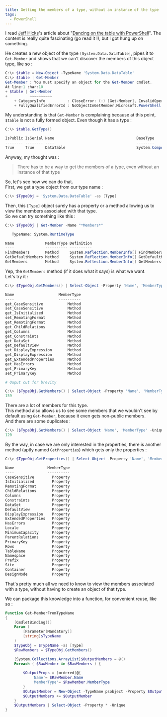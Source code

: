```yaml
---
title: Getting the members of a type, without an instance of the type
tags:
  - PowerShell
---
```


I read [Jeff Hicks](https://twitter.com/jeffhicks)'s article about "[Dancing on the table with PowerShell](https://www.petri.com/dancing-on-the-table-with-powershell)". The content is really quite fascinating (go read it !), but I got hung up on something.

He creates a new object of the type `[System.Data.DataTable]`, pipes it to `Get-Member` and shows that we can't discover the members of this object type, like so :

```powershell
C:\> $table = New-Object -TypeName 'System.Data.DataTable'
C:\> $table | Get-Member
Get-Member : You must specify an object for the Get-Member cmdlet.
At line:1 char:10
+ $table | Get-Member
+          ~~~~~~~~~~
    + CategoryInfo          : CloseError: (:) [Get-Member], InvalidOperationException
    + FullyQualifiedErrorId : NoObjectInGetMember,Microsoft.PowerShell.Commands.GetMemberCommand
```

My understanding is that `Get-Member` is complaining because at this point, `$table` is not a fully formed object. Even though it has a type :

```powershell
C:\> $table.GetType()

IsPublic IsSerial Name                                     BaseType
-------- -------- ----                                     --------
True     True     DataTable                                System.ComponentModel.MarshalByValueComponent
```

Anyway, my thought was :  

> There has to be a way to get the members of a type, even without an instance of that type  

So, let's see how we can do that.  
First, we get a type object from our type name :

```powershell
C:\> $TypeObj = 'System.Data.DataTable' -as [Type]    
```

Then, this `[Type]` object surely has a property or a method allowing us to view the members associated with that type.  
So we can try something like this :

```powershell
C:\> $TypeObj | Get-Member -Name "*Members*"

   TypeName: System.RuntimeType

Name              MemberType Definition
----              ---------- ----------
FindMembers       Method     System.Reflection.MemberInfo[] FindMembers(System.Reflection.MemberTypes memberType, Sy...
GetDefaultMembers Method     System.Reflection.MemberInfo[] GetDefaultMembers(), System.Reflection.MemberInfo[] _Typ...
GetMembers        Method     System.Reflection.MemberInfo[] GetMembers(), System.Reflection.MemberInfo[] GetMembers(...
```

Yep, the `GetMembers` method (if it does what it says) is what we want.  
Let's try it :

```powershell
C:\> $TypeObj.GetMembers() | Select-Object -Property 'Name', 'MemberType'

Name                    MemberType
----                    ----------
get_CaseSensitive           Method
set_CaseSensitive           Method
get_IsInitialized           Method
set_RemotingFormat          Method
get_RemotingFormat          Method
get_ChildRelations          Method
get_Columns                 Method
get_Constraints             Method
get_DataSet                 Method
get_DefaultView             Method
set_DisplayExpression       Method
get_DisplayExpression       Method
get_ExtendedProperties      Method
get_HasErrors               Method
get_PrimaryKey              Method
set_PrimaryKey              Method

# Ouput cut for brevity

C:\> ($TypeObj.GetMembers() | Select-Object -Property 'Name', 'MemberType').Count
159
```

There are a lot of members for this type.  
This method also allows us to see some members that we wouldn't see by default using `Get-Member`, because it even gets non-public members.  
And there are some duplicates :

```powershell
C:\> ($TypeObj.GetMembers() | Select-Object 'Name', 'MemberType' -Unique).Count
120
```

By the way, in case we are only interested in the properties, there is another method (aptly named `GetProperties`) which gets only the properties :

```powershell
C:\> $TypeObj.GetProperties() | Select-Object -Property 'Name', 'MemberType'

Name               MemberType
----               ----------
CaseSensitive        Property
IsInitialized        Property
RemotingFormat       Property
ChildRelations       Property
Columns              Property
Constraints          Property
DataSet              Property
DefaultView          Property
DisplayExpression    Property
ExtendedProperties   Property
HasErrors            Property
Locale               Property
MinimumCapacity      Property
ParentRelations      Property
PrimaryKey           Property
Rows                 Property
TableName            Property
Namespace            Property
Prefix               Property
Site                 Property
Container            Property
DesignMode           Property
```

That's pretty much all we need to know to view the members associated with a type, without having to create an object of that type.  

We can package this knowledge into a function, for convenient reuse, like so :

```powershell
Function Get-MemberFromTypeName
{
    [CmdletBinding()]
    Param (
        [Parameter(Mandatory)]
        [string]$TypeName
    )
    $TypeObj = $TypeName -as [Type]
    $RawMembers = $TypeObj.GetMembers()

    [System.Collections.ArrayList]$OutputMembers = @()
    Foreach ( $RawMember in $RawMembers ) {
        
        $OutputProps = [ordered]@{
            'Name'= $RawMember.Name
            'MemberType'= $RawMember.MemberType
        }
        $OutputMember = New-Object -TypeName psobject -Property $OutputProps
        $OutputMembers += $OutputMember
    }
    $OutputMembers | Select-Object -Property * -Unique
}
```
